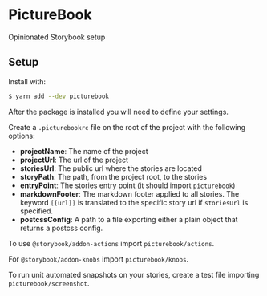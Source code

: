 # PictureBook

Opinionated Storybook setup

## Setup

Install with:

```sh
$ yarn add --dev picturebook
```

After the package is installed you will need to define your settings.

Create a `.picturebookrc` file on the root of the project with the following options:

- **projectName**: The name of the project
- **projectUrl**: The url of the project
- **storiesUrl**: The public url where the stories are located
- **storyPath**: The path, from the project root, to the stories
- **entryPoint**: The stories entry point (it should import `picturebook`)
- **markdownFooter**: The markdown footer applied to all stories. The keyword `[[url]]` is translated to the specific story url if `storiesUrl` is specified.
- **postcssConfig**: A path to a file exporting either a plain object that returns a postcss config.

To use `@storybook/addon-actions` import `picturebook/actions`.

For `@storybook/addon-knobs` import `picturebook/knobs`.

To run unit automated snapshots on your stories, create a test file importing `picturebook/screenshot`.
